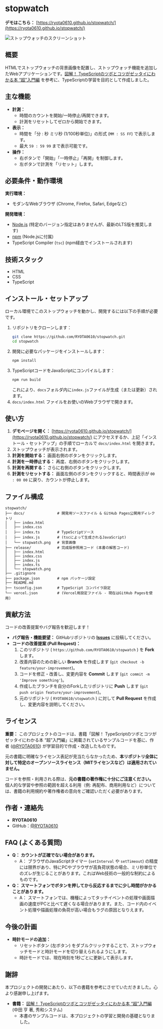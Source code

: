 # stopwatch

**デモはこちら：** [https://ryota0610.github.io/stopwatch/](https://ryota0610.github.io/stopwatch/)

![ストップウォッチのスクリーンショット](./docs/stopwatch.png)

## 概要

HTMLでストップウォッチの背景画像を配置し、ストップウォッチ機能を追加したWebアプリケーションです。[図解！ TypeScriptのツボとコツがゼッタイにわかる本 “超”入門編](https://www.shuwasystem.co.jp/book/9784798067797.html) を参考に、TypeScriptの学習を目的として作成しました。

## 主な機能

*   **計測：**
    *   時間のカウントを開始/一時停止/再開できます。
    *   計測をリセットしてゼロから開始できます。
*   **表示：**
    *   時間を「分 : 秒 ミリ秒 (1/100秒単位)」の形式 (`MM : SS FF`) で表示します。
    *   最大 `59 : 59 99` まで表示可能です。
*   **操作：**
    *   右ボタンで「開始」「一時停止」「再開」を制御します。
    *   左ボタンで計測を「リセット」します。

## 必要条件・動作環境

**実行環境：**

*   モダンなWebブラウザ (Chrome, Firefox, Safari, Edgeなど)

**開発環境：**

*   [Node.js](https://nodejs.org/) (特定のバージョン指定はありませんが、最新のLTS版を推奨します)
*   [npm](https://www.npmjs.com/) (Node.jsに付属)
*   TypeScript Compiler (`tsc`) (npm経由でインストールされます)

## 技術スタック

*   HTML
*   CSS
*   TypeScript

## インストール・セットアップ

ローカル環境でこのストップウォッチを動かし、開発するには以下の手順が必要です。

1.  リポジトリをクローンします：
    ```bash
    git clone https://github.com/RYOTA0610/stopwatch.git
    cd stopwatch
    ```
2.  開発に必要なパッケージをインストールします：
    ```bash
    npm install
    ```
3.  TypeScriptコードをJavaScriptにコンパイルします：
    ```bash
    npm run build
    ```
    これにより、`docs`フォルダ内に`index.js`ファイルが生成（または更新）されます。
4.  `docs/index.html` ファイルをお使いのWebブラウザで開きます。

## 使い方

1.  **デモページを開く：** [https://ryota0610.github.io/stopwatch/](https://ryota0610.github.io/stopwatch/) にアクセスするか、上記「インストール・セットアップ」の手順でローカルで `docs/index.html` を開きます。
2.  ストップウォッチが表示されます。
3.  **計測を開始する：** 画面右側のボタンをクリックします。
4.  **計測を一時停止する：** 再度、右側のボタンをクリックします。
5.  **計測を再開する：** さらに右側のボタンをクリックします。
6.  **計測をリセットする：** 画面左側のボタンをクリックすると、時間表示が `00 : 00 00` に戻り、カウントが停止します。

## ファイル構成

```text
stopwatch/
├── docs/               # 開発用ソースファイル & GitHub Pages公開用ディレクトリ
│   ├── index.html
│   ├── index.css
│   ├── index.ts        # TypeScriptソース
│   ├── index.js        # (tscによって生成されるJavaScript)
│   └── stopwatch.png   # 背景画像
├── release/            # 完成版参照用コード (本書の解答コード)
│   ├── index.html
│   ├── index.css
│   ├── index.js
│   ├── index.ts
│   └── stopwatch.png
├── .gitignore
├── package.json        # npm パッケージ設定
├── README.md
├── tsconfig.json       # TypeScript コンパイラ設定
└── vercel.json         # (Vercel用設定ファイル - 現在はGitHub Pagesを使用)
```

## 貢献方法

コードの改善提案やバグ報告を歓迎します！

*   **バグ報告・機能要望：** GitHubリポジトリの **[Issues](https://github.com/RYOTA0610/stopwatch/issues)** に投稿してください。
*   **コードの改善提案 (Pull Request)：**
    1.  このリポジトリ ( `https://github.com/RYOTA0610/stopwatch` ) を **Fork** します。
    2.  改善内容のための新しい **Branch** を作成します (`git checkout -b feature/your-improvement`)。
    3.  コードを修正・改善し、変更内容を **Commit** します (`git commit -m 'Improve something'`)。
    4.  作成したブランチを自分のForkしたリポジトリに **Push** します (`git push origin feature/your-improvement`)。
    5.  元のリポジトリ ( `RYOTA0610/stopwatch` ) に対して **Pull Request** を作成し、変更内容を説明してください。

## ライセンス

**重要：** このプロジェクトのコードは、書籍「図解！ TypeScriptのツボとコツがゼッタイにわかる本 “超”入門編」に掲載されているサンプルコードを基に、作者 ([@RYOTA0610](https://github.com/RYOTA0610)) が学習目的で作成・改造したものです。

元の書籍に明確なライセンス表記が見当たらなかったため、**本リポジトリ全体に対して特定のオープンソースライセンス（MITライセンスなど）は適用されていません。**

コードを参照・利用される際は、**元の書籍の著作権に十分にご注意ください。** 個人的な学習や参照の範囲を超える利用（例: 再配布、商用利用など）については、書籍の利用規約や著作権者の意向をご確認いただく必要があります。

## 作者・連絡先

*   **RYOTA0610**
*   GitHub：[@RYOTA0610](https://github.com/RYOTA0610)

## FAQ (よくある質問)

*   **Q： カウントが正確でない場合があります。**
    *   A： ブラウザのJavaScriptタイマー (`setInterval` や `setTimeout`) の精度には限界があり、特にPCやブラウザが高負荷状態の場合、ミリ秒単位でのズレが生じることがあります。これはWeb技術の一般的な制約によるものです。
*   **Q： スマートフォンでボタンを押してから反応するまでに少し時間がかかることがあります。**
    *   A： スマートフォンでは、機種によってタッチイベントの処理や画面描画の速度がPCと比べて遅くなる場合があります。また、コード内のイベント処理や描画処理の負荷が高い場合もラグの原因となりえます。

## 今後の計画

*   **時計モードの追加：**
    *   リセットボタン (左ボタン) をダブルクリックすることで、ストップウォッチモードと時計モードを切り替えられるようにします。
    *   時計モードでは、現在時刻を1秒ごとに更新して表示します。

## 謝辞

本プロジェクトの開発にあたり、以下の書籍を参考にさせていただきました。心より感謝申し上げます。

*   **書籍：** [図解！ TypeScriptのツボとコツがゼッタイにわかる本 “超”入門編](https://www.shuwasystem.co.jp/book/9784798067797.html) (中田 亨 著, 秀和システム)
    *   本書のサンプルコードは、本プロジェクトの学習と開発の基礎となりました。
